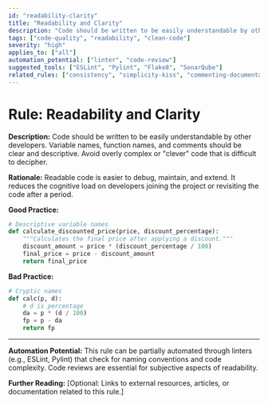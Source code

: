 ```yaml
---
id: "readability-clarity"
title: "Readability and Clarity"
description: "Code should be written to be easily understandable by other developers."
tags: ["code-quality", "readability", "clean-code"]
severity: "high"
applies_to: ["all"]
automation_potential: ["linter", "code-review"]
suggested_tools: ["ESLint", "Pylint", "Flake8", "SonarQube"]
related_rules: ["consistency", "simplicity-kiss", "commenting-documentation"]
---
```


# Rule: Readability and Clarity

**Description:** Code should be written to be easily understandable by other developers. Variable names, function names, and comments should be clear and descriptive. Avoid overly complex or "clever" code that is difficult to decipher.

**Rationale:** Readable code is easier to debug, maintain, and extend. It reduces the cognitive load on developers joining the project or revisiting the code after a period.

**Good Practice:**
```python
# Descriptive variable names
def calculate_discounted_price(price, discount_percentage):
    """Calculates the final price after applying a discount."""
    discount_amount = price * (discount_percentage / 100)
    final_price = price - discount_amount
    return final_price
```

**Bad Practice:**
```python
# Cryptic names
def calc(p, d):
    # d is percentage
    da = p * (d / 100)
    fp = p - da
    return fp
```

---

**Automation Potential:** This rule can be partially automated through linters (e.g., ESLint, Pylint) that check for naming conventions and code complexity. Code reviews are essential for subjective aspects of readability.

**Further Reading:** [Optional: Links to external resources, articles, or documentation related to this rule.]
